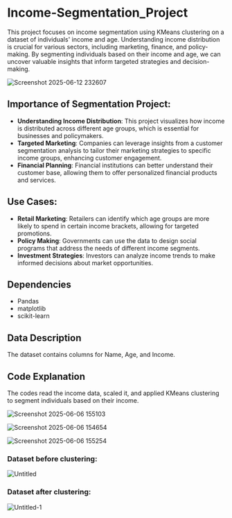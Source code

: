 # Income-Segmentation_Project
This project focuses on income segmentation using KMeans clustering on a dataset of individuals' income and age. Understanding income distribution is crucial for various sectors, including marketing, finance, and policy-making. By segmenting individuals based on their income and age, we can uncover valuable insights that inform targeted strategies and decision-making.

![Screenshot 2025-06-12 232607](https://github.com/user-attachments/assets/f78ca10d-2d68-4a5b-b337-b626b9aace06)


## Importance of Segmentation Project:
- **Understanding Income Distribution**: This project visualizes how income is distributed across different age groups, which is essential for businesses and policymakers.
- **Targeted Marketing**: Companies can leverage insights from a customer segmentation analysis to tailor their marketing strategies to specific income groups, enhancing customer engagement.
- **Financial Planning**: Financial institutions can better understand their customer base, allowing them to offer personalized financial products and services.

## Use Cases:
- **Retail Marketing**: Retailers can identify which age groups are more likely to spend in certain income brackets, allowing for targeted promotions.
- **Policy Making**: Governments can use the data to design social programs that address the needs of different income segments.
- **Investment Strategies**: Investors can analyze income trends to make informed decisions about market opportunities.

## Dependencies
- Pandas
- matplotlib
- scikit-learn

## Data Description
The dataset contains columns for Name, Age, and Income.

## Code Explanation
The codes read the income data, scaled it, and applied KMeans clustering to segment individuals based on their income.

![Screenshot 2025-06-06 155103](https://github.com/user-attachments/assets/2e375616-af10-43d2-b927-c85ba050b935)

![Screenshot 2025-06-06 154654](https://github.com/user-attachments/assets/239a44e0-2d38-43ca-a545-02c2419c77c7)

![Screenshot 2025-06-06 155254](https://github.com/user-attachments/assets/63001c34-9b38-4a09-b458-a595f25c6de3)

### Dataset before clustering:

![Untitled](https://github.com/user-attachments/assets/ba7af4a9-d759-4b18-bc44-47d6ac831692)

### Dataset after clustering:

![Untitled-1](https://github.com/user-attachments/assets/d513323b-af49-4271-95c2-1eb9686dd2ef)

